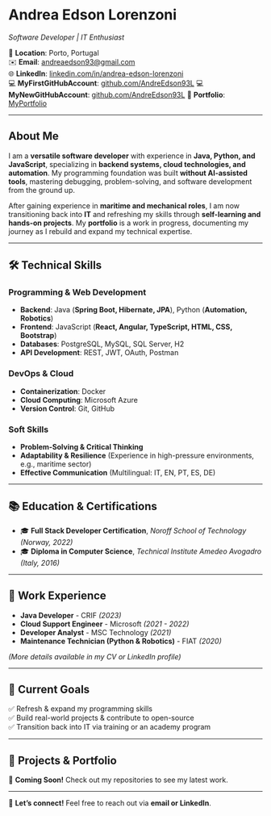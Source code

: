 # **Andrea Edson Lorenzoni**  
*Software Developer | IT Enthusiast*  

📍 **Location**: Porto, Portugal  
✉️ **Email**: andreaedson93@gmail.com  
🌐 **LinkedIn**: [linkedin.com/in/andrea-edson-lorenzoni](https://www.linkedin.com/in/andrea-edson-lorenzoni-579973341/)  
💻 **MyFirstGitHubAccount**: [github.com/AndreEdson93L](https://github.com/AndreEdson93L/AndreEdson93L) 
💻 **MyNewGitHubAccount**: [github.com/AndreEdson93L](https://github.com/AndreEdson93L/AndreEdson93L)
🚀 **Portfolio**: [MyPortfolio](https://andreaedsonldesouza93.github.io/HTML---Study/)

---  

## **About Me**  
I am a **versatile software developer** with experience in **Java, Python, and JavaScript**, specializing in **backend systems, cloud technologies, and automation**. My programming foundation was built **without AI-assisted tools**, mastering debugging, problem-solving, and software development from the ground up.  

After gaining experience in **maritime and mechanical roles**, I am now transitioning back into **IT** and refreshing my skills through **self-learning and hands-on projects**. My **portfolio** is a work in progress, documenting my journey as I rebuild and expand my technical expertise.  

---  

## **🛠️ Technical Skills**  
### **Programming & Web Development**  
- **Backend**: Java (**Spring Boot, Hibernate, JPA**), Python (**Automation, Robotics**)  
- **Frontend**: JavaScript (**React, Angular, TypeScript, HTML, CSS, Bootstrap**)  
- **Databases**: PostgreSQL, MySQL, SQL Server, H2  
- **API Development**: REST, JWT, OAuth, Postman  

### **DevOps & Cloud**  
- **Containerization**: Docker  
- **Cloud Computing**: Microsoft Azure  
- **Version Control**: Git, GitHub  

### **Soft Skills**  
- **Problem-Solving & Critical Thinking**  
- **Adaptability & Resilience** (Experience in high-pressure environments, e.g., maritime sector)  
- **Effective Communication** (Multilingual: IT, EN, PT, ES, DE)  

---  

## **📚 Education & Certifications**  
- 🎓 **Full Stack Developer Certification**, *Noroff School of Technology* *(Norway, 2022)*  
- 🎓 **Diploma in Computer Science**, *Technical Institute Amedeo Avogadro* *(Italy, 2016)*  

---  

## **💼 Work Experience**  
- **Java Developer** - CRIF *(2023)*  
- **Cloud Support Engineer** - Microsoft *(2021 - 2022)*  
- **Developer Analyst** - MSC Technology *(2021)*  
- **Maintenance Technician (Python & Robotics)** - FIAT *(2020)*  

*(More details available in my CV or LinkedIn profile)*  

---  

## **🎯 Current Goals**  
✅ Refresh & expand my programming skills  
✅ Build real-world projects & contribute to open-source  
✅ Transition back into IT via training or an academy program  

---  

## **📌 Projects & Portfolio**  
🚀 **Coming Soon!** Check out my repositories to see my latest work.  

---  

💬 **Let’s connect!** Feel free to reach out via **email or LinkedIn**.  
